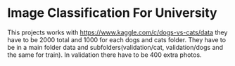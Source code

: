 # Image Classification For University
This projects works with https://www.kaggle.com/c/dogs-vs-cats/data they have to be 2000 total and 1000 for each dogs and cats folder. They have to be in a main folder data and subfolders(validation/cat, validation/dogs and the same for train). In validation there have to be 400 extra photos.